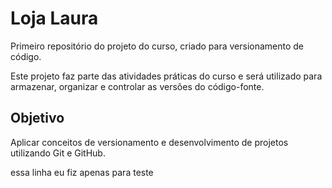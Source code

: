 # Loja Laura

Primeiro repositório do projeto do curso, criado para versionamento de código.

Este projeto faz parte das atividades práticas do curso e será utilizado para armazenar, organizar e controlar as versões do código-fonte.

## Objetivo
Aplicar conceitos de versionamento e desenvolvimento de projetos utilizando Git e GitHub.


essa linha eu fiz apenas para teste 
